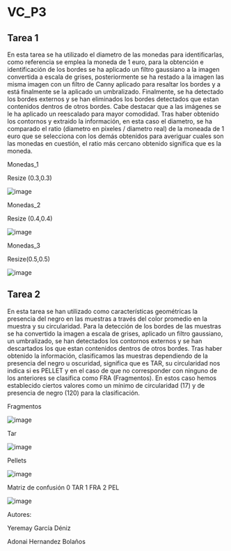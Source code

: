 # VC_P3

## Tarea 1

En esta tarea se ha utilizado el diametro de las monedas para identificarlas, como referencia se emplea la moneda de 1 euro, para la obtención e identificación de los bordes se ha aplicado un filtro gaussiano a la imagen convertida a escala de grises, posteriormente se ha restado a la imagen las misma imagen con un filtro de Canny aplicado para resaltar los bordes y a está finalmente se la aplicado un umbralizado. Finalmente, se ha detectado los bordes externos y se han eliminados los bordes detectados que estan contenidos dentros de otros bordes. Cabe destacar que a las imágenes se le ha aplicado un reescalado para mayor comodidad. Tras haber obtenido los contornos y extraido la información, en esta caso el diametro, se ha comparado el ratio (diametro en pixeles / diametro real) de la moneada de 1 euro que se selecciona con los demás obtenidos para averiguar cuales son las monedas en cuestión, el ratio más cercano obtenido significa que es la moneda.

Monedas_1

Resize (0.3,0.3)

![image](https://github.com/user-attachments/assets/2ed6b804-4ad8-41db-907b-0bb492133274)

Monedas_2

Resize (0.4,0.4)

![image](https://github.com/user-attachments/assets/5ddc3b03-c927-4a74-90bf-a92a505ee602)

Monedas_3

Resize(0.5,0.5)

![image](https://github.com/user-attachments/assets/39068cb7-bb3f-4518-8ba6-d204892e68fb)


## Tarea 2

En esta tarea se han utilizado como características geométricas la presencia del negro en las muestras a través del color promedio en la muestra y su circularidad. Para la detección de los bordes de las muestras se ha convertido la imagen a escala de grises, aplicado un filtro gaussiano, un umbralizado, se han detectados los contornos externos y se han descartados los que estan contenidos dentros de otros bordes. Tras haber obtenido la información, clasificamos las muestras dependiendo de la presencia del negro u oscuridad, significa que es TAR, su circularidad nos indica si es PELLET y en el caso de que no corresponder con ninguno de los anteriores se clasifica como FRA (Fragmentos). En estos caso hemos establecido ciertos valores como un mínimo de circularidad (17) y de presencia de negro (120) para la clasificación.

Fragmentos

![image](https://github.com/user-attachments/assets/9d506309-a281-469c-ae03-12c38441a8fc)

Tar

![image](https://github.com/user-attachments/assets/6d513f16-18dd-4fb2-bc9d-127ff64358ed)

Pellets

![image](https://github.com/user-attachments/assets/3b1021e3-6f95-46d6-ab52-e08d1561bc85)

Matriz de confusión 0 TAR 1 FRA 2 PEL

![image](https://github.com/user-attachments/assets/c185f658-f014-4e13-bc4d-5cc1399c2389)


Autores:

Yeremay García Déniz

Adonai Hernandez Bolaños
